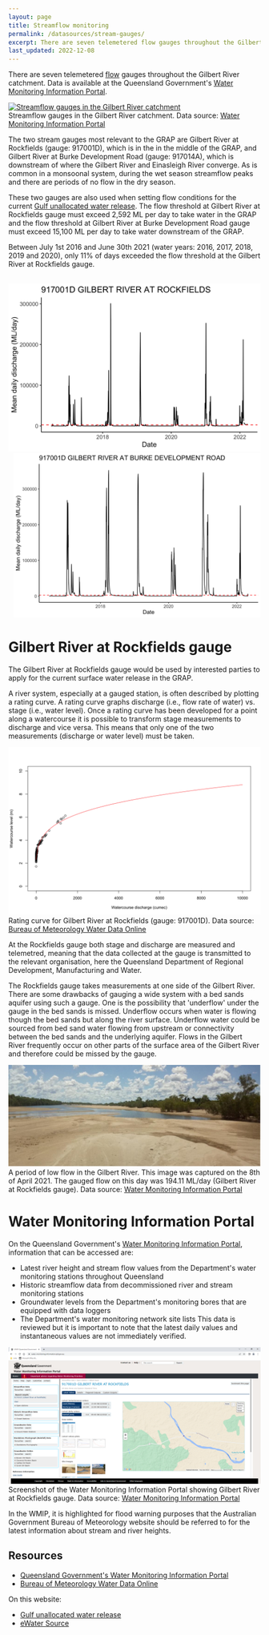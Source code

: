 ```yaml
---
layout: page
title: Streamflow monitoring
permalink: /datasources/stream-gauges/
excerpt: There are seven telemetered flow gauges throughout the Gilbert River catchment, with data available through the Queensland Government's Water Monitoring Information Portal.
last_updated: 2022-12-08
---
```


There are seven telemetered <a href="/grap/runoff/">flow</a> gauges throughout the Gilbert River catchment. Data is available at the Queensland Government's <a href="https://water-monitoring.information.qld.gov.au/" target="_blank">Water Monitoring Information Portal</a>.

<div class="rhs_img_img">
  <a href="/images/stream_gauge.png" target="_blank">
    <img alt="Streamflow gauges in the Gilbert River catchment" src="/images/stream_gauge.png">
  </a>
  <div class=imgcredit>Streamflow gauges in the Gilbert River catchment. Data source: <a href="https://water-monitoring.information.qld.gov.au/" target="_blank">Water Monitoring Information Portal</a></div>
</div>

The two stream gauges most relevant to the GRAP are Gilbert River at Rockfields (gauge: 917001D), which is in the in the middle of the GRAP, and Gilbert River at Burke Development Road (gauge: 917014A), which is downstream of where the Gilbert River and Einasleigh River converge. As is common in a monsoonal system, during the wet season streamflow peaks and there are periods of no flow in the dry season. 

These two gauges are also used when setting flow conditions for the current <a href="/grap/gulf-unallocated-water-release/">Gulf unallocated water release</a>. The flow threshold at Gilbert River at Rockfields gauge must exceed 2,592 ML per day to take water in the GRAP and the flow threshold at Gilbert River at Burke Development Road gauge must exceed 15,100 ML per day to take water downstream of the GRAP.

Between July 1st 2016 and June 30th 2021 (water years: 2016, 2017, 2018, 2019 and 2020), only 11% of days exceeded the flow threshold at the Gilbert River at Rockfields gauge.   

<div style="display:flex;flex-wrap: wrap;margin-top:30px;">
  <div style="flex: 1 0 350px;">
    <a href="/images/Q_Rockfields_policy.png" target="_blank"><img src="/images/Q_Rockfields_policy.png" alt="Flow - Gilbert Rivert at Rockfields"></a>
  </div>
  <div style="flex: 1 0 350px;margin-left:10px;">
    <a href="/images/Q_BDR_policy.png" target="_blank">
      <img style="flex-basis:100%" src="/images/Q_BDR_policy.png" alt="Flow - Gilbert River at Burke Development Road">
    </a>
  </div>
</div>

# Gilbert River at Rockfields gauge 

The Gilbert River at Rockfields gauge would be used by interested parties to apply for the current surface water release in the GRAP. 

A river system, especially at a gauged station, is often described by plotting a rating curve. A rating curve graphs discharge (i.e., flow rate of water) vs. stage (i.e., water level). Once a rating curve has been developed for a point along a watercourse it is possible to transform stage measurements to discharge and vice versa. This means that only one of the two measurements (discharge or water level) must be taken. 

<div class="rhs_img_img">
<a href="/images/rating-curve-rockfields.png" target="_blank">
<img alt="Rating curve for Gilbert River at Rockfields (gauge: 917001D)" src="/images/rating-curve-rockfields.png">
</a>
<div class=imgcredit>Rating curve for Gilbert River at Rockfields (gauge: 917001D). Data source: <a href="http://www.bom.gov.au/waterdata/" target="_blank">Bureau of Meteorology Water Data Online</a></div>
</div>

At the Rockfields gauge both stage and discharge are measured and telemetred, meaning that the data collected at the gauge is transmitted to the relevant organisation, here the Queensland Department of Regional Development, Manufacturing and Water.

The Rockfields gauge takes measurements at one side of the Gilbert River. There are some drawbacks of gauging a wide system with a bed sands aquifer using such a gauge. One is the possibility that 'underflow' under the gauge in the bed sands is missed. Underflow occurs when water is flowing though the bed sands but along the river surface. Underflow water could be sourced from bed sand water flowing from upstream or connectivity between the bed sands and the underlying aquifer. Flows in the Gilbert River frequently occur on other parts of the surface area of the Gilbert River and therefore could be missed by the gauge.    

<div class="rhs_img_img">
<a href="/images/streamflow_pic.jpg" target="_blank">
<img alt="A period of low flow in the Gilbert River. This image was captured on the 8th of April 2021. The gauged flow on this day was 194.11 ML/day (Gilbert River at Rockfields gauge)." src="/images/streamflow_pic.jpg">
</a>
<div class=imgcredit>A period of low flow in the Gilbert River. This image was captured on the 8th of April 2021. The gauged flow on this day was 194.11 ML/day (Gilbert River at Rockfields gauge). Data source: <a href="https://water-monitoring.information.qld.gov.au/" target="_blank">Water Monitoring Information Portal</a></div>
</div>

# Water Monitoring Information Portal
On the Queensland Government's <a href="https://water-monitoring.information.qld.gov.au/" target="_blank">Water Monitoring Information Portal</a>, information that can be accessed are:
- Latest river height and stream flow values from the Department's water monitoring stations throughout Queensland
- Historic streamflow data from decommissioned river and stream monitoring stations
- Groundwater levels from the Department's monitoring bores that are equipped with data loggers
- The Department's water monitoring network site lists
This data is reviewed but it is important to note that the latest daily values and instantaneous values are not immediately verified.

<div class="rhs_img_img">
<a href="/images/WMIP.png" target="_blank">
<img alt="Screenshot of the Water Monitoring Information Portal showing Gilbert River at Rockfields gauge." src="/images/WMIP.png">
</a>
<div class=imgcredit>Screenshot of the Water Monitoring Information Portal showing Gilbert River at Rockfields gauge. Data source: <a href="https://water-monitoring.information.qld.gov.au/" target="_blank">Water Monitoring Information Portal</a></div>
</div>

In the WMIP, it is highlighted for flood warning purposes that the Australian Government Bureau of Meteorology website should be referred to for the latest information about stream and river heights. 



## Resources

- <a href="https://water-monitoring.information.qld.gov.au/" target="_blank">Queensland Government's Water Monitoring Information Portal</a>
- <a href="http://www.bom.gov.au/waterdata/" target="_blank">Bureau of Meteorology Water Data Online</a>

On this website:
- <a href="/grap/gulf-unallocated-water-release/">Gulf unallocated water release</a>
- <a href="/datasources/ewater-source/">eWater Source</a>

